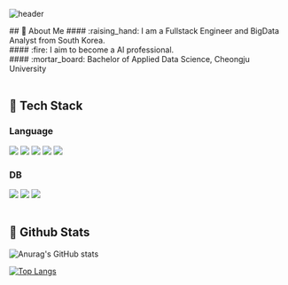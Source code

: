 <div>
  
  <!--Header-->
  ![header](https://capsule-render.vercel.app/api?type=Waving&color=gradient&height=300&section=header&text=Welcome%20My%20GitHub%20%F0%9F%98%8E)
  
</div>

 <div> 
  <!--Body-->
  ## 👀 About Me
  #### :raising_hand: I am a Fullstack Engineer and BigData Analyst from South Korea.<br/>
  #### :fire: I aim to become a AI professional.<br/>
  #### :mortar_board: Bachelor of Applied Data Science, Cheongju University
  <br/>
  <br/>

  ## 🧱 Tech Stack
  ### Language
  <!--Python-->
  <img src="https://img.shields.io/badge/Python-3776AB?style=flat-square&logo=Python&logoColor=white"/>
  <!--R-->
  <img src="https://img.shields.io/badge/R-276DC3?style=flat-square&logo=R&logoColor=white"/>
  <!--JavaScript-->
  <img src="https://img.shields.io/badge/JavaScript-F7DF1E?style=flat-square&logo=JavaScript&logoColor=white"/>
  <!--HTML5-->
  <img src="https://img.shields.io/badge/HTML5-E34F26?style=flat-square&logo=HTML5&logoColor=white"/>
  <!--CSS-->
  <img src="https://img.shields.io/badge/CSS3-1572B6?style=flat-square&logo=CSS3&logoColor=white"/>
  
  <br/>
  
  ### DB
  <!--MySQL-->
  <img src="https://img.shields.io/badge/MySQL-4479A1?style=flat-square&logo=MySQL&logoColor=white"/>
  <!--MariaDB-->
  <img src="https://img.shields.io/badge/MariaDB-003545?style=flat-square&logo=Selenium&logoColor=white"/>
  <!--PostgreSQL-->
  <img src="https://img.shields.io/badge/PostgreSQL-4169E1?style=flat-square&logo=Selenium&logoColor=white"/>
  <br/>
  <br/>
  
  ## 🤔 Github Stats
  <!--[![Anurag's GitHub stats](https://github-readme-stats.vercel.app/api?username=woo-kyoung-nam)](https://github.com/anuraghazra/github-readme-stats)-->
  ![Anurag's GitHub stats](https://github-readme-stats.vercel.app/api?username=woo-kyoung-nam&show_icons=true&theme=transparent)
  <br/>
  <!-- [![Top Langs](https://github-readme-stats.vercel.app/api/top-langs/?username=woo-kyoung-nam)](https://github.com/anuraghazra/github-readme-stats) -->
  [![Top Langs](https://github-readme-stats.vercel.app/api/top-langs/?username=woo-kyoung-nam&show_icons=true&theme=transparent)](https://github.com/anuraghazra/github-readme-stats)

 </div> 
  
  
<!--
**woo-kyoung-nam/woo-kyoung-nam** is a ✨ _special_ ✨ repository because its `README.md` (this file) appears on your GitHub profile.

Here are some ideas to get you started:

- 🔭 I’m currently working on ...
- 🌱 I’m currently learning ...
- 👯 I’m looking to collaborate on ...
- 🤔 I’m looking for help with ...
- 💬 Ask me about ...
- 📫 How to reach me: ...
- 😄 Pronouns: ...
- ⚡ Fun fact: ...
-->
